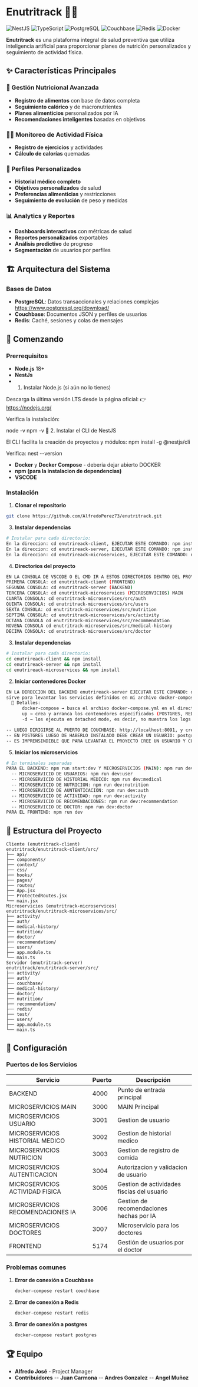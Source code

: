 # Enutritrack 🍏💪

![NestJS](https://img.shields.io/badge/NestJS-E0234E?style=for-the-badge&logo=nestjs&logoColor=white)
![TypeScript](https://img.shields.io/badge/TypeScript-007ACC?style=for-the-badge&logo=typescript&logoColor=white)
![PostgreSQL](https://img.shields.io/badge/PostgreSQL-316192?style=for-the-badge&logo=postgresql&logoColor=white)
![Couchbase](https://img.shields.io/badge/Couchbase-EA2328?style=for-the-badge&logo=couchbase&logoColor=white)
![Redis](https://img.shields.io/badge/Redis-DC382D?style=for-the-badge&logo=redis&logoColor=white)
![Docker](https://img.shields.io/badge/Docker-2496ED?style=for-the-badge&logo=docker&logoColor=white)

**Enutritrack** es una plataforma integral de salud preventiva que utiliza inteligencia artificial para proporcionar planes de nutrición personalizados y seguimiento de actividad física.

## ✨ Características Principales

### 🍎 Gestión Nutricional Avanzada
- **Registro de alimentos** con base de datos completa
- **Seguimiento calórico** y de macronutrientes
- **Planes alimenticios** personalizados por IA
- **Recomendaciones inteligentes** basadas en objetivos

### 🏃‍♂️ Monitoreo de Actividad Física
- **Registro de ejercicios** y actividades
- **Cálculo de calorías** quemadas

### 👤 Perfiles Personalizados
- **Historial médico completo**
- **Objetivos personalizados** de salud
- **Preferencias alimenticias** y restricciones
- **Seguimiento de evolución** de peso y medidas

### 📊 Analytics y Reportes
- **Dashboards interactivos** con métricas de salud
- **Reportes personalizados** exportables
- **Análisis predictivo** de progreso
- **Segmentación** de usuarios por perfiles

## 🏗️ Arquitectura del Sistema

### Bases de Datos
- **PostgreSQL**: Datos transaccionales y relaciones complejas https://www.postgresql.org/download/
- **Couchbase**: Documentos JSON y perfiles de usuarios
- **Redis**: Caché, sesiones y colas de mensajes

## 🚀 Comenzando

### Prerrequisitos

- **Node.js** 18+ 
- **NestJs**
- 1. Instalar Node.js (si aún no lo tienes)

Descarga la última versión LTS desde la página oficial:
👉 https://nodejs.org/

Verifica la instalación:

node -v
npm -v
🔹 2. Instalar el CLI de NestJS

  El CLI facilita la creación de proyectos y módulos:
  npm install -g @nestjs/cli


  Verifica:
  nest --version

- **Docker** y **Docker Compose** - deberia dejar abierto DOCKER
- **npm (para la instalacion de dependencias)**
- **VSCODE**

### Instalación

1. **Clonar el repositorio**
```bash
git clone https://github.com/AlfredoPerez73/enutritrack.git
```

3. **Instalar dependencias**
```bash
# Instalar para cada directorio:
En la direccion: cd enutrireack-client, EJECUTAR ESTE COMANDO: npm install
En la direccion: cd enutrireack-server, EJECUTAR ESTE COMANDO: npm install
En la direccion: cd enutrireack-microservices, EJECUTAR ESTE COMANDO: npm install
```

4. **Directorios del proyecto**
```bash
EN LA CONSOLA DE VSCODE O EL CMD IR A ESTOS DIRECTORIOS DENTRO DEL PROYECTO
PRIMERA CONSOLA: cd enutritrack-client (FRONTEND)
SEGUNDA CONSOLA: cd enutritrack-server (BACKEND)
TERCERA CONSOLA: cd enutritrack-microservices (MICROSERVICIOS) MAIN
CUARTA CONSOLA: cd enutritrack-microservices/src/auth
QUINTA CONSOLA: cd enutritrack-microservices/src/users
SEXTA CONSOLA: cd enutritrack-microservices/src/nutrition
SEPTIMA CONSOLA: cd enutritrack-microservices/src/activity
OCTAVA CONSOLA cd enutritrack-microservices/src/recommendation
NOVENA CONSOLA cd enutritrack-microservices/src/medical-history
DECIMA CONSOLA: cd enutritrack-microservices/src/doctor
```

3. **Instalar dependencias**
```bash
# Instalar para cada directorio:
cd enutrireack-client && npm install
cd enutrireack-server && npm install
cd enutrireack-microservices && npm install
```

2. **Iniciar contenedores Docker**
```bash
EN LA DIRECCION DEL BACKEND enutrireack-server EJECUTAR ESTE COMANDO: docker-compose up -d
sirve para levantar los servicios definidos en mi archivo docker-compose.yml QUE ES EN EL DIRECTORIO PRINCIPAL DE enutritrack-server.
  🔎 Detalles:
      docker-compose → busca el archivo docker-compose.yml en el directorio actual.
      up → crea y arranca los contenedores especificados (POSTGRES, REDIS Y COUCHBASE).
      -d → los ejecuta en detached mode, es decir, no muestra los logs en la terminal.

-- LUEGO DIRIGIRSE AL PUERTO DE COUCHBASE: http://localhost:8091, y crear un usuario: alfredo y contraseña: alfredo124$$ DESPUES DEBE CREAR UN BUCKET: enutritrack. PARA CREARLO DEBE DIRIGIRSE A Buckets     presionar ADD BUCKET COLOCA EL NOMBRE YA MENCIONADO enutritrack, en el Bucket Type eliga Couchbase, PRESIONE Add Bucket, Y LISTO
-- EN POSTGRES LUEGO DE HABERLO INSTALADO DEBE CREAR UN USUARIO: postgres y CONTRASEÑA: 1234 LUEGO UNA NUEVA CONEXION EN EL PUERTO 5433, POR ULTIMO CREAR LA BASE DE DATOS: enutritrack (LAS TABLAS SE GENERAN SOLAS) YA QUE SE UTILIZA ORM: Un ORM (Mapeo Objeto-Relacional) crea las tablas de una base de datos automáticamente porque mapea los objetos del código a las tablas de la base de datos
-- ES IMPRENSINDIBLE QUE PARA LEVANTAR EL PROYECTO CREE UN USUARIO Y CONTRASEÑA EN COUCHBASE Y POSTGRES, PARA GESTIONAR LAS BASES DE DATOS DE POSTGRES PUEDE USAR DBeaver https://dbeaver.io/download/
```

5. **Iniciar los microservicios**
```bash
# En terminales separadas
PARA EL BACKEND: npm run start:dev Y MICROSERVICIOS (MAIN): npm run dev:gateway
  -- MICROSERVICIO DE USUARIOS: npm run dev:user
  -- MICROSERVICIO DE HISTORIAL MEDICO: npm run dev:medical
  -- MICROSERVICIO DE NUTRICION: npm run dev:nutrition
  -- MICROSERVICIO DE AUNTENTICACION: npm run dev:auth
  -- MICROSERVICIO DE ACTIVIDAD: npm run dev:activity
  -- MICROSERVICIO DE RECOMENDACIONES: npm run dev:recommendation
  -- MICROSERVICIO DE DOCTOR: npm run dev:doctor
PARA EL FRONTEND: npm run dev
```

## 📁 Estructura del Proyecto

```
Cliente (enutritrack-client)
enutritrack/enutritrack-client/src/
├── api/
├── components/
├── context/
├── css/
├── hooks/
├── pages/
├── routes/
├── App.jsx
├── ProtectedRoutes.jsx
└── main.jsx
Microservicios (enutritrack-microservices)
enutritrack/enutritrack-microservices/src/
├── activity/
├── auth/
├── medical-history/
├── nutrition/
├── doctor/
├── recommendation/
├── users/
├── app.module.ts
└── main.ts
Servidor (enutritrack-server)
enutritrack/enutritrack-server/src/
├── activity/
├── auth/
├── couchbase/
├── medical-history/
├── doctor/
├── nutrition/
├── recommendation/
├── redis/
├── test/
├── users/
├── app.module.ts
└── main.ts
```

## 🔧 Configuración
### Puertos de los Servicios

| Servicio | Puerto | Descripción |
|----------|--------|-------------|
| BACKEND | 4000 | Punto de entrada principal |
| MICROSERVICIOS MAIN | 3000 | MAIN Principal |
| MICROSERVICIOS USUARIO | 3001 | Gestion de usuario |
| MICROSERVICIOS HISTORIAL MEDICO | 3002 | Gestion de historial medico |
| MICROSERVICIOS NUTRICION | 3003 | Gestion de registro de comida |
| MICROSERVICIOS AUTENTICACION | 3004 | Autorizacion y validacion de usuario |
| MICROSERVICIOS ACTIVIDAD FISICA | 3005 | Gestion de actividades fiscias del usuario |
| MICROSERVICIOS RECOMENDACIONES IA | 3006 | Gestion de recomendaciones hechas por IA |
| MICROSERVICIOS DOCTORES | 3007 | Microservicio para los doctores |
| FRONTEND | 5174 | Gestión de usuarios por el doctor |

### Problemas comunes

1. **Error de conexión a Couchbase**
   ```bash
   docker-compose restart couchbase
   ```

2. **Error de conexión a Redis**
   ```bash
   docker-compose restart redis
   ```

2. **Error de conexión a postgres**
   ```bash
   docker-compose restart postgres
   ```
   
## 🏆 Equipo

- **Alfredo José** - Project Manager
- **Contribuidores**
  -- **Juan Carmona**
  -- **Andres Gonzalez**
  -- **Angel Muñoz**
